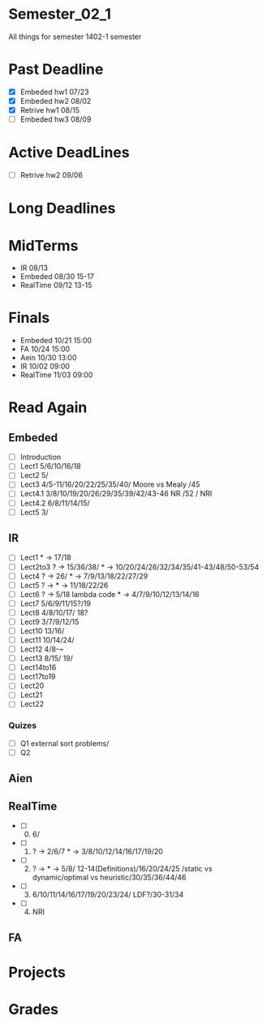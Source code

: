 # Semester_02_1
All things for semester 1402-1 semester

# Past Deadline
- [x] Embeded    hw1         07/23
- [x] Embeded    hw2         08/02
- [x] Retrive    hw1         08/15
- [ ] Embeded    hw3         08/09

# Active DeadLines
- [ ] Retrive    hw2         09/06


# Long Deadlines

# MidTerms
- IR            08/13
- Embeded       08/30   15-17
- RealTime      09/12   13-15

# Finals
- Embeded       10/21   15:00
- FA            10/24   15:00
- Aein          10/30   13:00
- IR            10/02   09:00
- RealTime      11/03   09:00


# Read Again
## Embeded
- [ ] Introduction
- [ ] Lect1         5/6/10/16/18
- [ ] Lect2         5/
- [ ] Lect3         4/5-11/16/20/22/25/35/40/ Moore vs Mealy /45
- [ ] Lect4.1       3/8/10/19/20/26/29/35/39/42/43-46 NR /52 / NRI
- [ ] Lect4.2       6/8/11/14/15/
- [ ] Lect5         3/

## IR
- [ ] Lect1         * -> 17/18
- [ ] Lect2to3      ? -> 15/36/38/        * -> 10/20/24/26/32/34/35/41-43/48/50-53/54
- [ ] Lect4         ? -> 26/              * -> 7/9/13/18/22/27/29
- [ ] Lect5         ? ->                  * -> 11/18/22/26
- [ ] Lect6         ? -> 5/18 lambda code * -> 4/7/9/10/12/13/14/16
- [ ] Lect7         5/6/9/11/15?/19
- [ ] Lect8         4/8/10/17/ 18?
- [ ] Lect9         3/7/9/12/15
- [ ] Lect10        13/16/
- [ ] Lect11        10/14/24/
- [ ] Lect12        4/8-~
- [ ] Lect13        8/15/           19/
- [ ] Lect14to16    
- [ ] Lect17to19
- [ ] Lect20
- [ ] Lect21
- [ ] Lect22

### Quizes
- [ ] Q1        external sort problems/
- [ ] Q2

## Aien

## RealTime
- [ ] 0.    6/
- [ ] 1.    ? -> 2/6/7           * -> 3/8/10/12/14/16/17/19/20
- [ ] 2.    ? ->                 * -> 5/8/ 12-14(Definitions)/16/20/24/25 /static vs dynamic/optimal vs heuristic/30/35/36/44/46
- [ ] 3.    6/10/11/14/16/17/19/20/23/24/ LDF?/30-31/34
- [ ] 4.    NRI

## FA

# Projects

# Grades